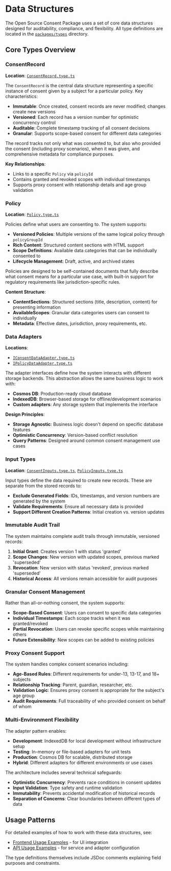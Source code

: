 # Data Structures

The Open Source Consent Package uses a set of core data structures designed for auditability, compliance, and flexibility. All type definitions are located in the [`packages/types`](../packages/types/src/types/) directory.

## Core Types Overview

### ConsentRecord

**Location**: [`ConsentRecord.type.ts`](../packages/types/src/types/ConsentRecord.type.ts)

The `ConsentRecord` is the central data structure representing a specific instance of consent given by a subject for a particular policy. Key characteristics:

- **Immutable**: Once created, consent records are never modified; changes create new versions
- **Versioned**: Each record has a version number for optimistic concurrency control
- **Auditable**: Complete timestamp tracking of all consent decisions
- **Granular**: Supports scope-based consent for different data categories

The record tracks not only what was consented to, but also who provided the consent (including proxy scenarios), when it was given, and comprehensive metadata for compliance purposes.

**Key Relationships**:
- Links to a specific `Policy` via `policyId`
- Contains granted and revoked scopes with individual timestamps
- Supports proxy consent with relationship details and age group validation

### Policy

**Location**: [`Policy.type.ts`](../packages/types/src/types/Policy.type.ts)

Policies define what users are consenting to. The system supports:

- **Versioned Policies**: Multiple versions of the same logical policy through `policyGroupId`
- **Rich Content**: Structured content sections with HTML support
- **Scope Definitions**: Available data categories that can be individually consented to
- **Lifecycle Management**: Draft, active, and archived states

Policies are designed to be self-contained documents that fully describe what consent means for a particular use case, with built-in support for regulatory requirements like jurisdiction-specific rules.

**Content Structure**:

- **ContentSections**: Structured sections (title, description, content) for presenting information
- **AvailableScopes**: Granular data categories users can consent to individually
- **Metadata**: Effective dates, jurisdiction, proxy requirements, etc.

### Data Adapters

**Locations**:

- [`IConsentDataAdapter.type.ts`](../packages/types/src/types/IConsentDataAdapter.type.ts)
- [`IPolicyDataAdapter.type.ts`](../packages/types/src/types/IPolicyDataAdapter.type.ts)

The adapter interfaces define how the system interacts with different storage backends. This abstraction allows the same business logic to work with:

- **Cosmos DB**: Production-ready cloud database
- **IndexedDB**: Browser-based storage for offline/development scenarios
- **Custom adapters**: Any storage system that implements the interface

**Design Principles**:

- **Storage Agnostic**: Business logic doesn't depend on specific database features
- **Optimistic Concurrency**: Version-based conflict resolution
- **Query Patterns**: Designed around common consent management use cases

### Input Types
**Location**: [`ConsentInputs.type.ts`](../packages/types/src/types/ConsentInputs.type.ts), [`PolicyInputs.type.ts`](../packages/types/src/types/PolicyInputs.type.ts)

Input types define the data required to create new records. These are separate from the stored records to:

- **Exclude Generated Fields**: IDs, timestamps, and version numbers are generated by the system
- **Validate Requirements**: Ensure all necessary data is provided
- **Support Different Creation Patterns**: Initial creation vs. version updates

### Immutable Audit Trail

The system maintains complete audit trails through immutable, versioned records:

1. **Initial Grant**: Creates version 1 with status 'granted'
2. **Scope Changes**: New version with updated scopes, previous marked 'superseded'
3. **Revocation**: New version with status 'revoked', previous marked 'superseded'
4. **Historical Access**: All versions remain accessible for audit purposes

### Granular Consent Management

Rather than all-or-nothing consent, the system supports:

- **Scope-Based Consent**: Users can consent to specific data categories
- **Individual Timestamps**: Each scope tracks when it was granted/revoked
- **Partial Revocation**: Users can revoke specific scopes while maintaining others
- **Future Extensibility**: New scopes can be added to existing policies

### Proxy Consent Support

The system handles complex consent scenarios including:

- **Age-Based Rules**: Different requirements for under-13, 13-17, and 18+ subjects
- **Relationship Tracking**: Parent, guardian, researcher, etc.
- **Validation Logic**: Ensures proxy consent is appropriate for the subject's age group
- **Audit Requirements**: Full traceability of who provided consent on behalf of whom

### Multi-Environment Flexibility

The adapter pattern enables:

- **Development**: IndexedDB for local development without infrastructure setup
- **Testing**: In-memory or file-based adapters for unit tests
- **Production**: Cosmos DB for scalable, distributed storage
- **Hybrid**: Different adapters for different environments or use cases

The architecture includes several technical safeguards:

- **Optimistic Concurrency**: Prevents race conditions in consent updates
- **Input Validation**: Type safety and runtime validation
- **Immutability**: Prevents accidental modification of historical records
- **Separation of Concerns**: Clear boundaries between different types of data

## Usage Patterns

For detailed examples of how to work with these data structures, see:

- [Frontend Usage Examples](./frontend_usage_examples.md) - for UI integration
- [API Usage Examples](./api_usage_examples.md) - for service and adapter configuration

The type definitions themselves include JSDoc comments explaining field purposes and constraints.
